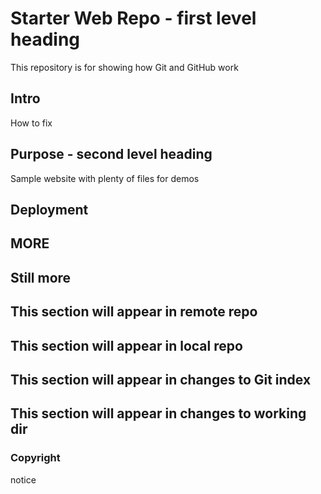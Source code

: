 # Starter Web Repo - first level heading

This repository is for showing how Git and GitHub work

## Intro
How to fix

## Purpose - second level heading

Sample website with plenty of files for demos

## Deployment

## MORE

## Still more

## This section will appear in remote repo

## This section will appear in local repo

## This section will appear in changes to Git index

## This section will appear in changes to working dir

### Copyright
notice

